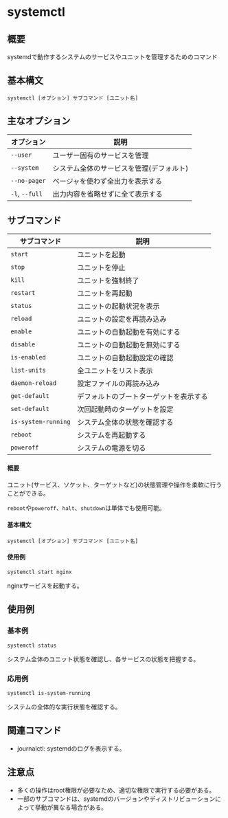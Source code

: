 
# systemctl

## 概要
systemdで動作するシステムのサービスやユニットを管理するためのコマンド

## 基本構文
```
systemctl [オプション] サブコマンド [ユニット名]
```

## 主なオプション
| オプション | 説明                          |
|------------|-------------------------------|
| `--user` | ユーザー固有のサービスを管理          |
| `--system` | システム全体のサービスを管理(デフォルト)   |
| `--no-pager` | ページャを使わず全出力を表示する |
| `-l`, `--full` | 出力内容を省略せずに全て表示する |

## サブコマンド
| サブコマンド | 説明 |
| -- | -- |
| `start` | ユニットを起動 |
| `stop` | ユニットを停止 |
| `kill` | ユニットを強制終了 |
| `restart` | ユニットを再起動 |
| `status` | ユニットの起動状況を表示 |
| `reload` | ユニットの設定を再読み込み |
| `enable` | ユニットの自動起動を有効にする |
| `disable` | ユニットの自動起動を無効にする |
| `is-enabled` | ユニットの自動起動設定の確認 |
| `list-units` | 全ユニットをリスト表示 |
| `daemon-reload` | 設定ファイルの再読み込み |
| `get-default` | デフォルトのブートターゲットを表示する |
| `set-default` | 次回起動時のターゲットを設定 |
| `is-system-running` | システム全体の状態を確認する |
| `reboot` | システムを再起動する |
| `poweroff` | システムの電源を切る |

#### 概要
ユニット(サービス、ソケット、ターゲットなど)の状態管理や操作を柔軟に行うことができる。

`reboot`や`poweroff`、`halt`、`shutdown`は単体でも使用可能。

#### 基本構文
```
systemctl [オプション] サブコマンド [ユニット名]
```


#### 使用例
```
systemctl start nginx
```
nginxサービスを起動する。

## 使用例
### 基本例
```
systemctl status
```
システム全体のユニット状態を確認し、各サービスの状態を把握する。

### 応用例
```
systemctl is-system-running
```
システムの全体的な実行状態を確認する。

## 関連コマンド
- journalctl: systemdのログを表示する。

## 注意点
- 多くの操作はroot権限が必要なため、適切な権限で実行する必要がある。
- 一部のサブコマンドは、systemdのバージョンやディストリビューションによって挙動が異なる場合がある。
